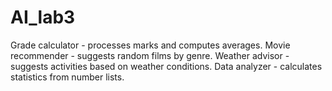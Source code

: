 # AI_lab3
Grade calculator - processes marks and computes averages.  Movie recommender - suggests random films by genre.  Weather advisor - suggests activities based on weather conditions.  Data analyzer - calculates statistics from number lists.
